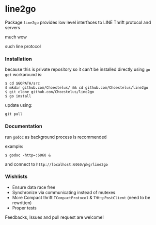 # line2go

Package `line2go` provides low level interfaces to LINE Thrift protocol and servers

much wow

such line protocol


### Installation

because this is private repository so it can't be installed directly using `go get`
workaround is:

    $ cd $GOPATH/src
    $ mkdir github.com/Choestelus/ && cd github.com/Choestelus/line2go
    $ git clone github.com/Choestelus/line2go
    $ go install


update using:

    git pull

### Documentation
run `godoc` as background process is recommended

example:

    $ godoc -http=:6060 &

and connect to `http://localhost:6060/pkg/line2go`


### Wishlists

 - Ensure data race free
 - Synchronize via communicating instead of mutexes
 - More Compact thrift `TCompactProtocol` & `THttpPostClient` (need to be rewritten)
 - Proper tests

Feedbacks, Issues and pull request are welcome!
